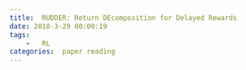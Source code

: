 ```yaml
---
title:  RUDDER: Return DEcomposition for Delayed Rewards
date: 2018-3-29 00:00:19
tags:
    -   RL
categories:  paper reading
---
```


 